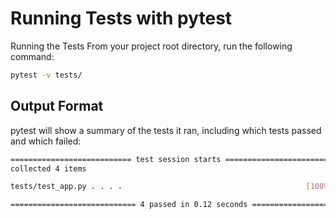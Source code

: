 # Running Tests with pytest

Running the Tests
From your project root directory, run the following command:

```bash
pytest -v tests/
```

## Output Format

pytest will show a summary of the tests it ran, including which tests passed and which failed:

```bash
=========================== test session starts ============================
collected 4 items

tests/test_app.py . . . .                                         [100%]

============================ 4 passed in 0.12 seconds =============================
```

